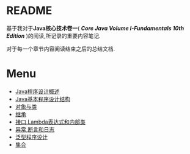 # README

基于我对于**Java核心技术卷一**( ***Core Java Volume Ⅰ-Fundamentals 10th Edition*** )的阅读,所记录的重要内容笔记.

对于每一个章节内容阅读结束之后的总结文档.

# Menu

- [Java程序设计概述](./Java程序设计概述.md)
- [Java基本程序设计结构](./JAVA基本程序设计结构.md)
- [对象与类](./对象与类.md)
- [继承](./继承.md)
- [接口,Lambda表达式和内部类](./接口,Lambda表达式和内部类.md)
- [异常,断言和日志](./异常,断言和日志.md)
- [泛型程序设计](./泛型程序设计.md)
- [集合](./集合.md)


